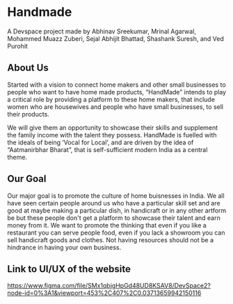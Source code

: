 # Handmade
A Devspace project made by Abhinav Sreekumar, Mrinal Agarwal, Mohammed Muazz Zuberi, Sejal Abhijit Bhattad, Shashank Suresh, and Ved Purohit


## About Us
Started with a vision to connect home makers and other small businesses to people who want to have home made products, “HandMade” intends to play a critical role by providing a platform to these home makers, that include women who are housewives and people who have small businesses, to sell their products.


We will give them an opportunity to showcase their skills and supplement the family income with the talent they possess. HandMade is fuelled with the ideals of being ‘Vocal for Local’, and are driven by the idea of “Aatmanirbhar Bharat”, that is self-sufficient modern India as a central theme.


## Our Goal
Our major goal is to promote the culture of home buisnesses in India. We all have seen certain people around us who have a particular skill set and are good at maybe making a particular dish, in handicraft or in any other artform be but these people don't get a platform to showcase their talent and earn money from it. We want to promote the thinking that even if you like a restaurant you can serve people food, even if you lack a showroom you can sell handicraft goods and clothes. Not having resources should not be a hindrance in having your own business.

## Link to UI/UX of the website
https://www.figma.com/file/SMx1qbjgHpGd48UD8KSAV8/DevSpace2?node-id=0%3A1&viewport=453%2C407%2C0.03713659942150116
